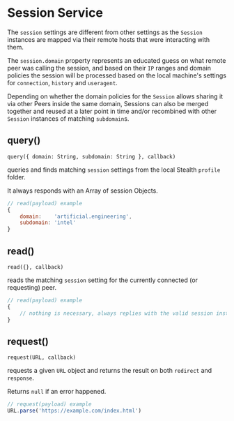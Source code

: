 
# Session Service

The `session` settings are different from other settings as the `Session`
instances are mapped via their remote hosts that were interacting with
them.

The `session.domain` property represents an educated guess on what remote
peer was calling the session, and based on their `IP` ranges and domain
policies the session will be processed based on the local machine's settings
for `connection`, `history` and `useragent`.

Depending on whether the domain policies for the `Session` allows sharing it
via other Peers inside the same domain, Sessions can also be merged together
and reused at a later point in time and/or recombined with other `Session`
instances of matching `subdomain`s.

## query()

`query({ domain: String, subdomain: String }, callback)`

queries and finds matching `session` settings from the local Stealth `profile` folder.

It always responds with an Array of session Objects.

```javascript
// read(payload) example
{
	domain:    'artificial.engineering',
	subdomain: 'intel'
}
```

## read()

`read({}, callback)`

reads the matching `session` setting for the currently connected (or requesting) peer.

```javascript
// read(payload) example
{
	// nothing is necessary, always replies with the valid session instance
}
```

## request()

`request(URL, callback)`

requests a given `URL` object and returns the result on both `redirect` and `response`.

Returns `null` if an error happened.

```javascript
// request(payload) example
URL.parse('https://example.com/index.html')
```
